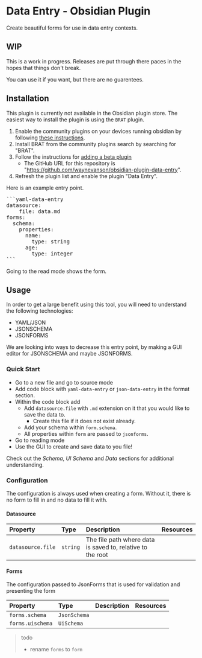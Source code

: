 # Data Entry - Obsidian Plugin

Create beautiful forms for use in data entry contexts.

## WIP

This is a work in progress. Releases are put through there paces in the hopes that things don't break.

You can use it if you want, but there are no guarentees.

## Installation

This plugin is currently not available in the Obsidian plugin store.
The easiest way to install the plugin is using the `BRAT` plugin.

1. Enable the community plugins on your devices running obsidian by following [these instructions](https://obsidian.rocks/how-to-use-community-plugins-in-obsidian).
2. Install BRAT from the community plugins search by searching for "BRAT".
3. Follow the instructions for [adding a beta plugin](https://tfthacker.com/Obsidian+Plugins+by+TfTHacker/BRAT+-+Beta+Reviewer's+Auto-update+Tool/Quick+guide+for+using+BRAT)
   - The GitHub URL for this repository is "https://github.com/waynevanson/obsidian-plugin-data-entry".
4. Refresh the plugin list and enable the plugin "Data Entry".

Here is an example entry point.

<pre>
```yaml-data-entry
datasource:
    file: data.md
forms:
  schema:
    properties:
      name:
        type: string
      age:
        type: integer
```
</pre>

Going to the read mode shows the form.

## Usage

In order to get a large benefit using this tool, you will need to understand the following technologies:

- YAML/JSON
- JSONSCHEMA
- JSONFORMS

We are looking into ways to decrease this entry point, by making a GUI editor for JSONSCHEMA and maybe JSONFORMS.

### Quick Start

- Go to a new file and go to source mode
- Add code block with `yaml-data-entry` or `json-data-entry` in the format section.
- Within the code block add
  - Add `datasource.file` with `.md` extension on it that you would like to save the data to.
    - Create this file if it does not exist already.
  - Add your schema within `form.schema`.
  - All properties within `form` are passed to `jsonforms`.
- Go to reading mode
- Use the GUI to create and save data to you file!

Check out the _Schema_, _UI Schema_ and _Data_ sections for additional understanding.

### Configuration

The configuration is always used when creating a form. Without it, there is no form to fill in and no data to fill it with.

#### Datasource

| Property          | Type     | Description                                                | Resources |
| :---------------- | :------- | :--------------------------------------------------------- | :-------- |
| `datasource.file` | `string` | The file path where data is saved to, relative to the root |           |

#### Forms

The configuration passed to JsonForms that is used for validation and presenting the form

| Property         | Type         | Description | Resources |
| :--------------- | :----------- | :---------- | :-------- |
| `forms.schema`   | `JsonSchema` |             |           |
| `forms.uischema` | `UiSchema`   |             |           |

> todo
>
> - rename `forms` to `form`
